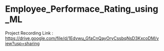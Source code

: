 # Employee_Performace_Rating_using_ML

Project Recording Link : https://drive.google.com/file/d/1Edvwu_GfaCnQayOryCssbqNsD3KxcoDM/view?usp=sharing
